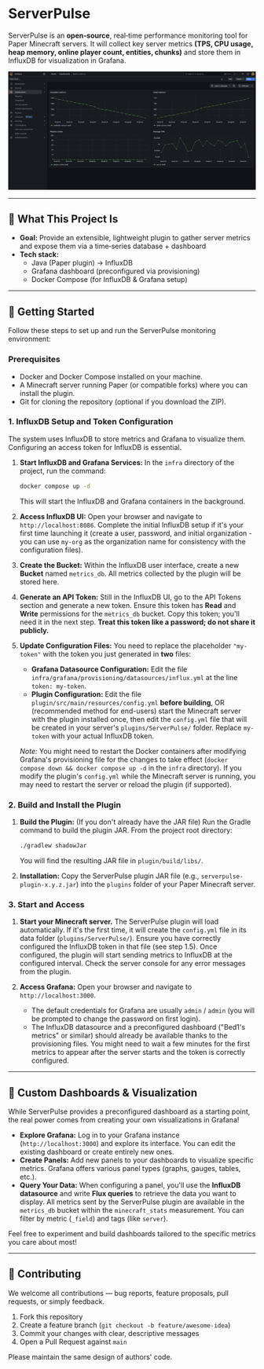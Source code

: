 # ServerPulse

ServerPulse is an **open‑source**, real‑time performance monitoring tool for Paper Minecraft servers. It will collect key server metrics **(TPS, CPU usage, heap memory, online player count, entities, chunks)** and store them in InfluxDB for visualization in Grafana.

![ServerPulse Grafana Dashboard Example](img/dashboard.png)

---

## 📖 What This Project Is

- **Goal:** Provide an extensible, lightweight plugin to gather server metrics and expose them via a time‑series database + dashboard
- **Tech stack:**
    - Java (Paper plugin) → InfluxDB
    - Grafana dashboard (preconfigured via provisioning)
    - Docker Compose (for InfluxDB & Grafana setup)

---

## 🚀 Getting Started

Follow these steps to set up and run the ServerPulse monitoring environment:

### Prerequisites

* Docker and Docker Compose installed on your machine.
* A Minecraft server running Paper (or compatible forks) where you can install the plugin.
* Git for cloning the repository (optional if you download the ZIP).

### 1. InfluxDB Setup and Token Configuration

The system uses InfluxDB to store metrics and Grafana to visualize them. Configuring an access token for InfluxDB is essential.

1.  **Start InfluxDB and Grafana Services:**
    In the `infra` directory of the project, run the command:
    ```bash
    docker compose up -d
    ```
    This will start the InfluxDB and Grafana containers in the background.

2.  **Access InfluxDB UI:**
    Open your browser and navigate to `http://localhost:8086`. Complete the initial InfluxDB setup if it's your first time launching it (create a user, password, and initial organization - you can use `my-org` as the organization name for consistency with the configuration files).

3.  **Create the Bucket:**
    Within the InfluxDB user interface, create a new **Bucket** named `metrics_db`. All metrics collected by the plugin will be stored here.

4.  **Generate an API Token:**
    Still in the InfluxDB UI, go to the API Tokens section and generate a new token. Ensure this token has **Read** and **Write** permissions for the `metrics_db` bucket. Copy this token; you'll need it in the next step. **Treat this token like a password; do not share it publicly.**

5.  **Update Configuration Files:**
    You need to replace the placeholder `"my-token"` with the token you just generated in **two** files:
    * **Grafana Datasource Configuration:** Edit the file `infra/grafana/provisioning/datasources/influx.yml` at the line `token: my-token`.
    * **Plugin Configuration:** Edit the file `plugin/src/main/resources/config.yml` **before building**, OR (recommended method for end-users) start the Minecraft server with the plugin installed once, then edit the `config.yml` file that will be created in your server's `plugins/ServerPulse/` folder. Replace `my-token` with your actual InfluxDB token.

    *Note:* You might need to restart the Docker containers after modifying Grafana's provisioning file for the changes to take effect (`docker compose down && docker compose up -d` in the `infra` directory). If you modify the plugin's `config.yml` while the Minecraft server is running, you may need to restart the server or reload the plugin (if supported).

### 2. Build and Install the Plugin

1.  **Build the Plugin:** (If you don't already have the JAR file)
    Run the Gradle command to build the plugin JAR. From the project root directory:
    ```bash
    ./gradlew shadowJar
    ```
    You will find the resulting JAR file in `plugin/build/libs/`.

2.  **Installation:**
    Copy the ServerPulse plugin JAR file (e.g., `serverpulse-plugin-x.y.z.jar`) into the `plugins` folder of your Paper Minecraft server.

### 3. Start and Access

1.  **Start your Minecraft server.** The ServerPulse plugin will load automatically. If it's the first time, it will create the `config.yml` file in its data folder (`plugins/ServerPulse/`). Ensure you have correctly configured the InfluxDB token in that file (see step 1.5). Once configured, the plugin will start sending metrics to InfluxDB at the configured interval. Check the server console for any error messages from the plugin.

2.  **Access Grafana:**
    Open your browser and navigate to `http://localhost:3000`.
    * The default credentials for Grafana are usually `admin` / `admin` (you will be prompted to change the password on first login).
    * The InfluxDB datasource and a preconfigured dashboard ("Bed1's metrics" or similar) should already be available thanks to the provisioning files. You might need to wait a few minutes for the first metrics to appear after the server starts and the token is correctly configured.

---

## 🎨 Custom Dashboards & Visualization

While ServerPulse provides a preconfigured dashboard as a starting point, the real power comes from creating your own visualizations in Grafana!

* **Explore Grafana:** Log in to your Grafana instance (`http://localhost:3000`) and explore its interface. You can edit the existing dashboard or create entirely new ones.
* **Create Panels:** Add new panels to your dashboards to visualize specific metrics. Grafana offers various panel types (graphs, gauges, tables, etc.).
* **Query Your Data:** When configuring a panel, you'll use the **InfluxDB datasource** and write **Flux queries** to retrieve the data you want to display. All metrics sent by the ServerPulse plugin are available in the `metrics_db` bucket within the `minecraft_stats` measurement. You can filter by metric (`_field`) and tags (like `server`).

Feel free to experiment and build dashboards tailored to the specific metrics you care about most!

---

## 🤝 Contributing

We welcome all contributions — bug reports, feature proposals, pull requests, or simply feedback.

1.  Fork this repository
2.  Create a feature branch (`git checkout -b feature/awesome-idea`)
3.  Commit your changes with clear, descriptive messages
4.  Open a Pull Request against `main`

Please maintain the same design of authors' code.
